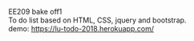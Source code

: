 EE209 bake off1<br>
To do list based on HTML, CSS, jquery and bootstrap.<br>
demo: https://lu-todo-2018.herokuapp.com/
